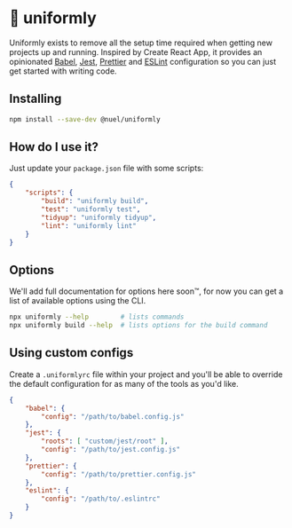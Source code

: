 # 🥋 uniformly
Uniformly exists to remove all the setup time required when getting new projects up and running. Inspired by Create React App, it provides an opinionated [Babel](https://babeljs.io/), [Jest](https://jestjs.io/), [Prettier](https://prettier.io/) and [ESLint](https://eslint.org) configuration so you can just get started with writing code.

## Installing
```bash
npm install --save-dev @nuel/uniformly
```

## How do I use it?
Just update your `package.json` file with some scripts:

```json
{
    "scripts": {
        "build": "uniformly build",
        "test": "uniformly test",
        "tidyup": "uniformly tidyup",
        "lint": "uniformly lint"
    }
}
```

## Options
We'll add full documentation for options here soon™, for now you can get a list of available options using the CLI.
```bash
npx uniformly --help        # lists commands
npx uniformly build --help  # lists options for the build command
```

## Using custom configs
Create a `.uniformlyrc` file within your project and you'll be able to override the default configuration for as many of the tools as you'd like.

```json
{
    "babel": {
        "config": "/path/to/babel.config.js"
    },
    "jest": {
        "roots": [ "custom/jest/root" ],
        "config": "/path/to/jest.config.js"
    },
    "prettier": {
        "config": "/path/to/prettier.config.js"
    },
    "eslint": {
        "config": "/path/to/.eslintrc"
    }
}
```
